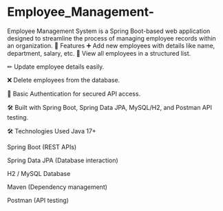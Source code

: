 # Employee_Management-
Employee Management System is a Spring Boot-based web application designed to streamline the process of managing employee records within an organization.
🚀 Features
➕ Add new employees with details like name, department, salary, etc.
📄 View all employees in a structured list.

✏ Update employee details easily.

❌ Delete employees from the database.

🔐 Basic Authentication for secured API access.

🛠 Built with Spring Boot, Spring Data JPA, MySQL/H2, and Postman API testing.

🛠 Technologies Used
Java 17+

Spring Boot (REST APIs)

Spring Data JPA (Database interaction)

H2 / MySQL Database

Maven (Dependency management)

Postman (API testing)
